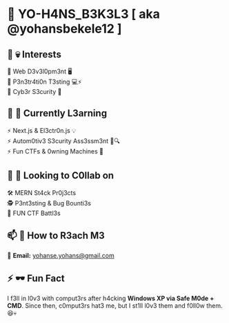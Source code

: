# 👾 YO-H4NS_B3K3L3 [ aka @yohansbekele12 ]  

## 👀 💀 Interests  
🔹 Web D3v3l0pm3nt 🖥️  
🔹 P3n3tr4ti0n T3sting 💻⚡  
🔹 Cyb3r S3curity 🔐  

## 🌱 🚀 Currently L3arning  
⚡ Next.js & El3ctr0n.js 💡  
⚡ Autom0tiv3 S3curity Ass3ssm3nt 🚗🔍  
⚡ Fun CTFs & 0wning Machines 🎯  

## 💞️ 🤝 Looking to C0llab on  
🛠️ MERN St4ck Pr0j3cts  
🕵️ P3nt3sting & Bug Bounti3s  
🎯 FUN CTF Battl3s  

## 📫 🔗 How to R3ach M3  
📧 **Email:** [yohanse.yohans@gmail.com](mailto:yohanse.yohans@gmail.com)  

## ⚡ 🕶️ Fun Fact  
I f3ll in l0v3 with comput3rs after h4cking **Windows XP via Safe M0de + CMD**. Since then, c0mput3rs hat3 me, but I st1ll l0v3 them and f0ll0w them. 😆💀  



<!---
yohansbekele12/yohansbekele12 is a ✨ special ✨ repository because its `README.md` (this file) appears on your GitHub profile.
You can click the Preview link to take a look at your changes.
--->
